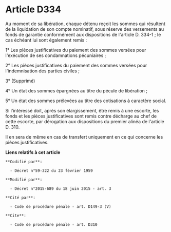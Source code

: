 # Article D334

Au moment de sa libération, chaque détenu reçoit les sommes qui résultent de la liquidation de son compte nominatif, sous
réserve des versements au fonds de garantie conformément aux dispositions de l'article D. 334-1 ; le cas échéant lui sont
également remis : 

1° Les pièces justificatives du paiement des sommes versées pour l'exécution de ses condamnations pécuniaires ; 

2° Les pièces justificatives du paiement des sommes versées pour l'indemnisation des parties civiles ; 

3° (Supprimé) 

4° Un état des sommes épargnées au titre du pécule de libération ; 

5° Un état des sommes prélevées au titre des cotisations à caractère social. 

Si l'intéressé doit, après son élargissement, être remis à une escorte, les fonds et les pièces justificatives sont remis
contre décharge au chef de cette escorte, par dérogation aux dispositions du premier alinéa de l'article D. 310. 

Il en sera de même en cas de transfert uniquement en ce qui concerne les pièces justificatives.

**Liens relatifs à cet article**

	**Codifié par**:

	  - Décret n°59-322 du 23 février 1959

	**Modifié par**:

	  - Décret n°2015-689 du 18 juin 2015 - art. 3

	**Cité par**:

	  - Code de procédure pénale - art. D149-3 (V)

	**Cite**:

	  - Code de procédure pénale - art. D310

